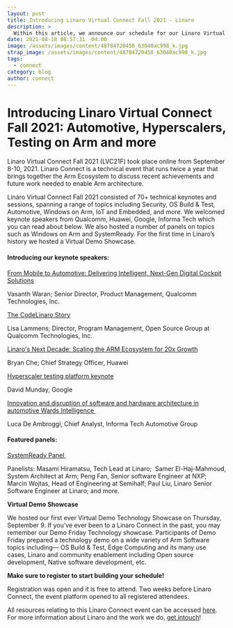 ```yaml
---
layout: post
title: Introducing Linaro Virtual Connect Fall 2021 - Linaro
description: >
  Within this article, we announce our schedule for our Linaro Virtual Connect Fall 2021 which will consist of 70+ technical keynotes & sessions. Read more here.
date: 2021-08-18 08:57:31 -04:00
image: /assets/images/content/48784720458_63040ac998_k.jpg
strap_image: /assets/images/content/48784720458_63040ac998_k.jpg
tags:
  - connect
category: blog
author: connect
---
```


# Introducing Linaro Virtual Connect Fall 2021: Automotive, Hyperscalers, Testing on Arm and more

Linaro Virtual Connect Fall 2021 (LVC21F) took place online from September 8-10, 2021. Linaro Connect is a technical event that runs twice a year that brings together the Arm Ecosystem to discuss recent achievements and future work needed to enable Arm architecture.

Linaro Virtual Connect Fall 2021 consisted of 70+ technical keynotes and sessions, spanning a range of topics including Security, OS Build & Test, Automotive, Windows on Arm, IoT and Embedded, and more. We welcomed keynote speakers from Qualcomm, Huawei, Google, Informa Tech which you can read about below. We also hosted a number of panels on topics such as Windows on Arm and SystemReady. For the first time in Linaro’s history we hosted a Virtual Demo Showcase.

#### Introducing our keynote speakers:

[From Mobile to Automotive: Delivering Intelligent, Next-Gen Digital Cockpit Solutions](https://events.pinetool.ai/2231/#sessions/67121?referrer%5Bpathname%5D=%2Fsessions&referrer%5Bsearch%5D=&referrer%5Btitle%5D=Sessions)

Vasanth Waran; Senior Director, Product Management, Qualcomm Technologies, Inc.

[The CodeLinaro Story](https://events.pinetool.ai/2231/#sessions/67122)

Lisa Lammens; Director, Program Management, Open Source Group at Qualcomm Technologies, Inc.

[Linaro's Next Decade: Scaling the ARM Ecosystem for 20x Growth](https://events.pinetool.ai/2231/#sessions/67146?referrer%5Bpathname%5D=%2Fsessions&referrer%5Bsearch%5D=&referrer%5Btitle%5D=Sessions)

Bryan Che; Chief Strategy Officer, Huawei

[Hyperscaler testing platform keynote](https://events.pinetool.ai/2231/#sessions/72699?referrer%5Bpathname%5D=%2Fsessions&referrer%5Bsearch%5D=&referrer%5Btitle%5D=Sessions)

David Munday, Google

[Innovation and disruption of software and hardware architecture in automotive Wards Intelligence ](https://events.pinetool.ai/2231/#sessions/67170?referrer%5Bpathname%5D=%2Fsessions&referrer%5Bsearch%5D=&referrer%5Btitle%5D=Sessions)

Luca De Ambroggi, Chief Analyst, Informa Tech Automotive Group

#### Featured panels:

[SystemReady Panel ](https://events.pinetool.ai/2231/#sessions/67180?referrer%5Bpathname%5D=%2Fsessions&referrer%5Bsearch%5D=&referrer%5Btitle%5D=Sessions)

Panelists: Masami Hiramatsu, Tech Lead at Linaro;  Samer El-Haj-Mahmoud, System Architect at Arm; Peng Fan, Senior software Engineer at NXP; Marcin Wojtas, Head of Engineering at Semihalf; Paul Liu, Linaro Senior Software Engineer at Linaro; and more.

**Virtual Demo Showcase**

We hosted our first ever Virtual Demo Technology Showcase on Thursday, September 9. If you’ve ever been to a Linaro Connect in the past, you may remember our Demo Friday Technology showcase. Participants of Demo Friday prepared a technology demo on a wide variety of Arm Software topics including— OS Build & Test, Edge Computing and its many use cases, Linaro and community enablement including Open source development, Native software development, etc.

**Make sure to register to start building your schedule!**

Registration was open and it is free to attend. Two weeks before Linaro Connect, the event platform opened to all registered attendees.

All resources relating to this Linaro Connect event can be accessed [here](https://resources.linaro.org/en/tags/f4f57bc3-0bc0-4229-9cd0-0160f803f36c). For more information about Linaro and the work we do, [get intouch](https://www.linaro.org/contact/)!
